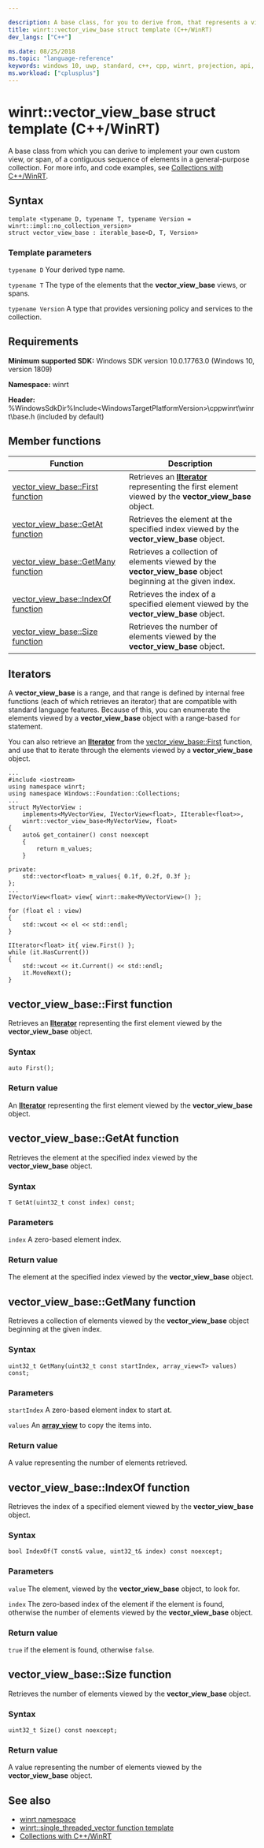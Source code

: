 ```yaml
---

description: A base class, for you to derive from, that represents a view of a contiguous sequence of elements in a general-purpose collection.
title: winrt::vector_view_base struct template (C++/WinRT)
dev_langs: ["C++"]

ms.date: 08/25/2018
ms.topic: "language-reference"
keywords: windows 10, uwp, standard, c++, cpp, winrt, projection, api, reference, vector, view, collection
ms.workload: ["cplusplus"]
---
```


# winrt::vector_view_base struct template (C++/WinRT)

A base class from which you can derive to implement your own custom view, or span, of a contiguous sequence of elements in a general-purpose collection. For more info, and code examples, see [Collections with C++/WinRT](/windows/uwp/cpp-and-winrt-apis/collections).

## Syntax
```cppwinrt
template <typename D, typename T, typename Version = winrt::impl::no_collection_version>
struct vector_view_base : iterable_base<D, T, Version>
```

### Template parameters
`typename D`
Your derived type name.

`typename T`
The type of the elements that the **vector_view_base** views, or spans.

`typename Version`
A type that provides versioning policy and services to the collection.

## Requirements
**Minimum supported SDK:** Windows SDK version 10.0.17763.0 (Windows 10, version 1809)

**Namespace:** winrt

**Header:** %WindowsSdkDir%Include\<WindowsTargetPlatformVersion>\cppwinrt\winrt\base.h (included by default)

## Member functions
|Function|Description|
|------------|-----------------|
|[vector_view_base::First function](#vector_view_basefirst-function)|Retrieves an [**IIterator**](/uwp/api/windows.foundation.collections.iiterator_t_) representing the first element viewed by the **vector_view_base** object.|
|[vector_view_base::GetAt function](#vector_view_basegetat-function)|Retrieves the element at the specified index viewed by the **vector_view_base** object.|
|[vector_view_base::GetMany function](#vector_view_basegetmany-function)|Retrieves a collection of elements viewed by the **vector_view_base** object beginning at the given index.|
|[vector_view_base::IndexOf function](#vector_view_baseindexof-function)|Retrieves the index of a specified element viewed by the **vector_view_base** object.|
|[vector_view_base::Size function](#vector_view_basesize-function)|Retrieves the number of elements viewed by the **vector_view_base** object.|

## Iterators
A **vector_view_base** is a range, and that range is defined by internal free functions (each of which retrieves an iterator) that are compatible with standard language features. Because of this, you can enumerate the elements viewed by a **vector_view_base** object with a range-based `for` statement.

You can also retrieve an [**IIterator**](/uwp/api/windows.foundation.collections.iiterator_t_) from the [vector_view_base::First](#vector_view_basefirst-function) function, and use that to iterate through the elements viewed by a **vector_view_base** object.

```cppwinrt
...
#include <iostream>
using namespace winrt;
using namespace Windows::Foundation::Collections;
...
struct MyVectorView :
    implements<MyVectorView, IVectorView<float>, IIterable<float>>,
    winrt::vector_view_base<MyVectorView, float>
{
    auto& get_container() const noexcept
    {
        return m_values;
    }

private:
    std::vector<float> m_values{ 0.1f, 0.2f, 0.3f };
};
...
IVectorView<float> view{ winrt::make<MyVectorView>() };

for (float el : view)
{
    std::wcout << el << std::endl;
}

IIterator<float> it{ view.First() };
while (it.HasCurrent())
{
    std::wcout << it.Current() << std::endl;
    it.MoveNext();
}
```

## vector_view_base::First function
Retrieves an [**IIterator**](/uwp/api/windows.foundation.collections.iiterator_t_) representing the first element viewed by the **vector_view_base** object.

### Syntax
```cppwinrt
auto First();
```

### Return value
An [**IIterator**](/uwp/api/windows.foundation.collections.iiterator_t_) representing the first element viewed by the **vector_view_base** object.

## vector_view_base::GetAt function
Retrieves the element at the specified index viewed by the **vector_view_base** object.

### Syntax
```cppwinrt
T GetAt(uint32_t const index) const;
```

### Parameters
`index`
A zero-based element index.

### Return value
The element at the specified index viewed by the **vector_view_base** object.

## vector_view_base::GetMany function
Retrieves a collection of elements viewed by the **vector_view_base** object beginning at the given index.

### Syntax
```cppwinrt
uint32_t GetMany(uint32_t const startIndex, array_view<T> values) const;
```

### Parameters
`startIndex`
A zero-based element index to start at.

`values`
An [**array_view**](array-view.md) to copy the items into.

### Return value
A value representing the number of elements retrieved.

## vector_view_base::IndexOf function
Retrieves the index of a specified element viewed by the **vector_view_base** object.

### Syntax
```cppwinrt
bool IndexOf(T const& value, uint32_t& index) const noexcept;
```

### Parameters
`value`
The element, viewed by the **vector_view_base** object, to look for.

`index`
The zero-based index of the element if the element is found, otherwise the number of elements viewed by the **vector_view_base** object.

### Return value
`true` if the element is found, otherwise `false`.

## vector_view_base::Size function
Retrieves the number of elements viewed by the **vector_view_base** object.

### Syntax
```cppwinrt
uint32_t Size() const noexcept;
```

### Return value
A value representing the number of elements viewed by the **vector_view_base** object.

## See also 
* [winrt namespace](winrt.md)
* [winrt::single_threaded_vector function template](single-threaded-vector.md)
* [Collections with C++/WinRT](/windows/uwp/cpp-and-winrt-apis/collections)
